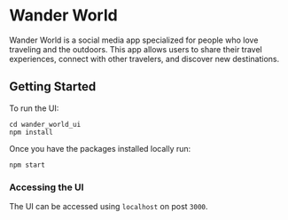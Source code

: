 # Wander World

Wander World is a social media app specialized for people who love traveling and the outdoors. This app allows users to share their travel experiences, connect with other travelers, and discover new destinations.

## Getting Started

To run the UI:

```
cd wander_world_ui
npm install
```

Once you have the packages installed locally run:

```
npm start
```

### Accessing the UI
The UI can be accessed using `localhost` on post `3000`.